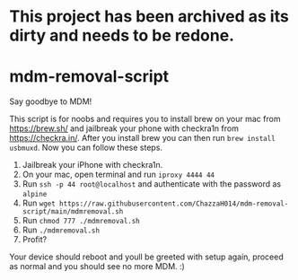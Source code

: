 # This project has been archived as its dirty and needs to be redone. 

# mdm-removal-script
Say goodbye to MDM!


This script is for noobs and requires you to install brew on your mac from https://brew.sh/ and jailbreak your phone with checkra1n from https://checkra.in/.
After you install brew you can then run `brew install usbmuxd`. Now you can follow these steps.

1. Jailbreak your iPhone with checkra1n.
2. On your mac, open terminal and run `iproxy 4444 44`
3. Run `ssh -p 44 root@localhost` and authenticate with the password as `alpine`
4. Run `wget https://raw.githubusercontent.com/ChazzaH014/mdm-removal-script/main/mdmremoval.sh`
5. Run `chmod 777 ./mdmremoval.sh`
6. Run `./mdmremoval.sh`
7. Profit? 

Your device should reboot and youll be greeted with setup again, proceed as normal and you should see no more MDM. :)
